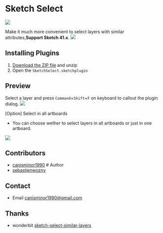 # Sketch Select
![](https://badges.sketchpacks.com/plugins/cm.sketch.select/version.svg)

Make it much more convenient to select layers with similar attributes,**Support Sketch 41.x**.
![](http://i.imgur.com/iwedsd2.png)

## Installing Plugins
1. [Download the ZIP file](https://github.com/canisminor1990/sketch-select/archive/master.zip) and unzip
2. Open the `SketchSelect.sketchplugin`

## Preview
Select a layer and press `Command`+`Shift`+`F` on keyboard to callout the plugin dialog.
![](http://i.imgur.com/Hly5g1r.png)

[Option] Select in all artboards

* You can choose wether to select layers in all artboards or just in one artboard.

![](http://i.imgur.com/xkma6Lb.png)

## Contributors
* [canisminor1990](https://github.com/canisminor1990) # Author
* [sebastienwozny](https://github.com/sebastienwozny)

## Contact
* Email <canisminor1990@gmail.com>

## Thanks
* wonderbit [sketch-select-similar-layers](https://github.com/wonderbit/sketch-select-similar-layers)
